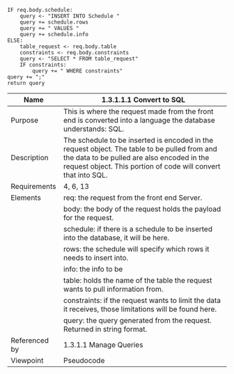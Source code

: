 ```
IF req.body.schedule:
    query <- "INSERT INTO Schedule "
    query += schedule.rows
    query += " VALUES "
    query += schedule.info
ELSE:
    table_request <- req.body.table
    constraints <- req.body.constraints
    query <- "SELECT * FROM table_request"
    IF constraints:
        query += " WHERE constraints"
query += ";"
return query
```

| Name | 1.3.1.1.1 Convert to SQL |
| ----------- | ---------- |
| Purpose | This is where the request made from the front end is converted into a language the database understands: SQL. |
| Description | The schedule to be inserted is encoded in the request object. The table to be pulled from and the data to be pulled are also encoded in the request object. This portion of code will convert that into SQL. |
| Requirements | 4, 6, 13 |
| Elements | req: the request from the front end Server. |
|          | body: the body of the request holds the payload for the request. |
|          | schedule: if there is a schedule to be inserted into the database, it will be here. |
|          | rows: the schedule will specify which rows it needs to insert into. |
|          | info: the info to be  |
|          | table: holds the name of the table the request wants to pull information from. |
|          | constraints: if the request wants to limit the data it receives, those limitations will be found here. |
|          | query: the query generated from the request. Returned in string format. |
| Referenced by | 1.3.1.1 Manage Queries |
| Viewpoint | Pseudocode |
